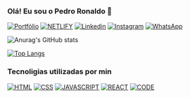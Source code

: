  ### Olá! Eu sou o Pedro Ronaldo 👋

[![Portfólio](https://img.shields.io/badge/Portfólio-000000?style=for-the-badge&logo=About.me&logoColor=green)](https://pedro-portfolio06.netlify.app/)
[![NETLIFY](https://img.shields.io/badge/Netlify-00C7B7?style=for-the-badge&logo=netlify&logoColor=white)](https://app.netlify.com/teams/pedrortc/overview)
[![Linkedin](https://img.shields.io/badge/LinkedIn-0077B5?style=for-the-badge&logo=linkedin&logoColor=white)](https://www.linkedin.com/in/pedro-ronaldo-415022248/)
[![Instagram](https://img.shields.io/badge/Instagram-E4405F?style=for-the-badge&logo=instagram&logoColor=white)](https://www.instagram.com/pedroronaldo_tec/)
[![WhatsApp](https://img.shields.io/badge/WhatsApp-25D366?style=for-the-badge&logo=whatsapp&logoColor=white)](https://api.whatsapp.com/send?phone=5585988996987)

![Anurag's GitHub stats](https://github-readme-stats.vercel.app/api?username=PedroRTC&show_icons=true&theme=merko)

[![Top Langs](https://github-readme-stats.vercel.app/api/top-langs/?username=PedroRTC&layout=compact)](https://github.com/anuraghazra/github-readme-stats)
### Tecnoligias utilizadas por min

[![HTML](https://img.shields.io/badge/HTML5-E34F26?style=for-the-badge&logo=html5&logoColor=white)]()
[![CSS](https://img.shields.io/badge/CSS3-1572B6?style=for-the-badge&logo=css3&logoColor=white)]()
[![JAVASCRIPT](https://img.shields.io/badge/JavaScript-F7DF1E?style=for-the-badge&logo=javascript&logoColor=black)]()
[![REACT](https://img.shields.io/badge/React-20232A?style=for-the-badge&logo=react&logoColor=61DAFB)]()
[![CODE](https://img.shields.io/badge/Visual_Studio_Code-0078D4?style=for-the-badge&logo=visual%20studio%20code&logoColor=white)]()


